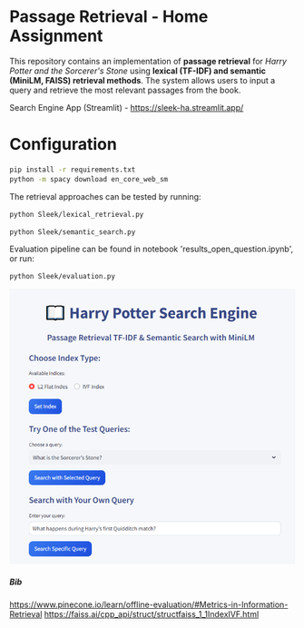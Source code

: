 # Passage Retrieval - Home Assignment

This repository contains an implementation of **passage retrieval** for *Harry Potter and the Sorcerer's Stone* using **lexical (TF-IDF) and semantic (MiniLM, FAISS) retrieval methods**. The system allows users to input a query and retrieve the most relevant passages from the book.<br>

Search Engine App (Streamlit) - https://sleek-ha.streamlit.app/  

# Configuration

```bash
pip install -r requirements.txt
python -m spacy download en_core_web_sm

```

The retrieval approaches can be tested by running:

```bash
python Sleek/lexical_retrieval.py
```
```bash
python Sleek/semantic_search.py
```

Evaluation pipeline can be found in notebook 'results_open_question.ipynb', or run:
```bash
python Sleek/evaluation.py
```

![](imgs/app_scrn.png)
##### Bib

https://www.pinecone.io/learn/offline-evaluation/#Metrics-in-Information-Retrieval
https://faiss.ai/cpp_api/struct/structfaiss_1_1IndexIVF.html
